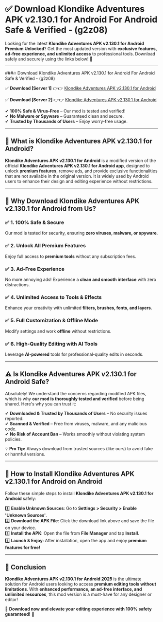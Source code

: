 
# ✅ Download Klondike Adventures APK v2.130.1 for Android For Android Safe & Verified -  (g2z08) 

Looking for the latest **Klondike Adventures APK v2.130.1 for Android Premium Unlocked**? Get the most updated version with **exclusive features, ad-free experience, and unlimited access** to professional tools. Download safely and securely using the links below! 🚀  

---

###🔥 Download Klondike Adventures APK v2.130.1 for Android For Android Safe & Verified -  (g2z08)  

✅ **Download [Server 1]** 👉👉 [Klondike Adventures APK v2.130.1 for Android ](https://apkcomod.com?title=Klondike_Adventures_APK_v2.130.1_for_Android)  

✅ **Download [Server 2]** 👉👉 [Klondike Adventures APK v2.130.1 for Android ](https://apkcomod.com?title=Klondike_Adventures_APK_v2.130.1_for_Android)  

✔ **100% Safe & Virus-Free** – Our mod is tested and verified!  
✔ **No Malware or Spyware** – Guaranteed clean and secure.  
✔ **Trusted by Thousands of Users** – Enjoy worry-free usage.  

---

## 📌 What is Klondike Adventures APK v2.130.1 for Android?  

**Klondike Adventures APK v2.130.1 for Android** is a modified version of the official **Klondike Adventures APK v2.130.1 for Android app**, designed to unlock **premium features**, remove ads, and provide exclusive functionalities that are not available in the original version. It is widely used by Android users to enhance their design and editing experience without restrictions.  

---

## 🌟 Why Download Klondike Adventures APK v2.130.1 for Android from Us?  

### ✅ 1. 100% Safe & Secure  
Our mod is tested for security, ensuring **zero viruses, malware, or spyware**.  

### ✅ 2. Unlock All Premium Features  
Enjoy full access to **premium tools** without any subscription fees.  

### ✅ 3. Ad-Free Experience  
No more annoying ads! Experience a **clean and smooth interface** with zero distractions.  

### ✅ 4. Unlimited Access to Tools & Effects  
Enhance your creativity with unlimited **filters, brushes, fonts, and layers**.  

### ✅ 5. Full Customization & Offline Mode  
Modify settings and work **offline** without restrictions.  

### ✅ 6. High-Quality Editing with AI Tools  
Leverage **AI-powered** tools for professional-quality edits in seconds.  

---

## ⚠️ Is Klondike Adventures APK v2.130.1 for Android Safe?  

Absolutely! We understand the concerns regarding modified APK files, which is why **our mod is thoroughly tested and verified** before being shared. Here's why you can trust it:  

✔ **Downloaded & Trusted by Thousands of Users** – No security issues reported.  
✔ **Scanned & Verified** – Free from viruses, malware, and any malicious code.  
✔ **No Risk of Account Ban** – Works smoothly without violating system policies.  

💡 **Pro Tip:** Always download from trusted sources (like ours) to avoid fake or harmful versions.  

---

## 📲 How to Install Klondike Adventures APK v2.130.1 for Android on Android  

Follow these simple steps to install **Klondike Adventures APK v2.130.1 for Android** safely:  

1️⃣ **Enable Unknown Sources**: Go to **Settings > Security > Enable 'Unknown Sources'**.  
2️⃣ **Download the APK File**: Click the download link above and save the file on your device.  
3️⃣ **Install the APK**: Open the file from **File Manager** and tap **Install**.  
4️⃣ **Launch & Enjoy**: After installation, open the app and enjoy **premium features for free!**  

---

## 🚀 Conclusion  

**Klondike Adventures APK v2.130.1 for Android 2025** is the ultimate solution for Android users looking to access **premium editing tools without limitations**. With **enhanced performance, an ad-free interface, and unlimited resources**, this mod version is a must-have for any designer or editor!  

🔻 **Download now and elevate your editing experience with 100% safety guaranteed!** 🔻  
